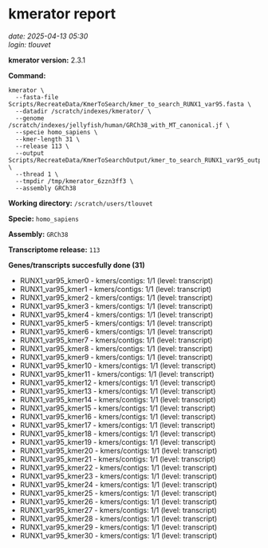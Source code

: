 # kmerator report
*date: 2025-04-13 05:30*  
*login: tlouvet*

**kmerator version:** 2.3.1

**Command:**

```
kmerator \
  --fasta-file Scripts/RecreateData/KmerToSearch/kmer_to_search_RUNX1_var95.fasta \
  --datadir /scratch/indexes/kmerator/ \
  --genome /scratch/indexes/jellyfish/human/GRCh38_with_MT_canonical.jf \
  --specie homo_sapiens \
  --kmer-length 31 \
  --release 113 \
  --output Scripts/RecreateData/KmerToSearchOutput/kmer_to_search_RUNX1_var95_output \
  --thread 1 \
  --tmpdir /tmp/kmerator_6zzn3ff3 \
  --assembly GRCh38
```

**Working directory:** `/scratch/users/tlouvet`

**Specie:** `homo_sapiens`

**Assembly:** `GRCh38`

**Transcriptome release:** `113`

**Genes/transcripts succesfully done (31)**

- RUNX1_var95_kmer0 - kmers/contigs: 1/1 (level: transcript)
- RUNX1_var95_kmer1 - kmers/contigs: 1/1 (level: transcript)
- RUNX1_var95_kmer2 - kmers/contigs: 1/1 (level: transcript)
- RUNX1_var95_kmer3 - kmers/contigs: 1/1 (level: transcript)
- RUNX1_var95_kmer4 - kmers/contigs: 1/1 (level: transcript)
- RUNX1_var95_kmer5 - kmers/contigs: 1/1 (level: transcript)
- RUNX1_var95_kmer6 - kmers/contigs: 1/1 (level: transcript)
- RUNX1_var95_kmer7 - kmers/contigs: 1/1 (level: transcript)
- RUNX1_var95_kmer8 - kmers/contigs: 1/1 (level: transcript)
- RUNX1_var95_kmer9 - kmers/contigs: 1/1 (level: transcript)
- RUNX1_var95_kmer10 - kmers/contigs: 1/1 (level: transcript)
- RUNX1_var95_kmer11 - kmers/contigs: 1/1 (level: transcript)
- RUNX1_var95_kmer12 - kmers/contigs: 1/1 (level: transcript)
- RUNX1_var95_kmer13 - kmers/contigs: 1/1 (level: transcript)
- RUNX1_var95_kmer14 - kmers/contigs: 1/1 (level: transcript)
- RUNX1_var95_kmer15 - kmers/contigs: 1/1 (level: transcript)
- RUNX1_var95_kmer16 - kmers/contigs: 1/1 (level: transcript)
- RUNX1_var95_kmer17 - kmers/contigs: 1/1 (level: transcript)
- RUNX1_var95_kmer18 - kmers/contigs: 1/1 (level: transcript)
- RUNX1_var95_kmer19 - kmers/contigs: 1/1 (level: transcript)
- RUNX1_var95_kmer20 - kmers/contigs: 1/1 (level: transcript)
- RUNX1_var95_kmer21 - kmers/contigs: 1/1 (level: transcript)
- RUNX1_var95_kmer22 - kmers/contigs: 1/1 (level: transcript)
- RUNX1_var95_kmer23 - kmers/contigs: 1/1 (level: transcript)
- RUNX1_var95_kmer24 - kmers/contigs: 1/1 (level: transcript)
- RUNX1_var95_kmer25 - kmers/contigs: 1/1 (level: transcript)
- RUNX1_var95_kmer26 - kmers/contigs: 1/1 (level: transcript)
- RUNX1_var95_kmer27 - kmers/contigs: 1/1 (level: transcript)
- RUNX1_var95_kmer28 - kmers/contigs: 1/1 (level: transcript)
- RUNX1_var95_kmer29 - kmers/contigs: 1/1 (level: transcript)
- RUNX1_var95_kmer30 - kmers/contigs: 1/1 (level: transcript)
